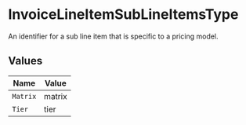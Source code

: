# InvoiceLineItemSubLineItemsType

An identifier for a sub line item that is specific to a pricing model.


## Values

| Name     | Value    |
| -------- | -------- |
| `Matrix` | matrix   |
| `Tier`   | tier     |